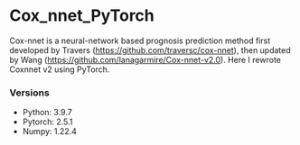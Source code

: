 # Cox_nnet_PyTorch
 Cox-nnet is a neural-network based prognosis prediction method first developed by Travers (https://github.com/traversc/cox-nnet), then updated by Wang (https://github.com/lanagarmire/Cox-nnet-v2.0).
 Here I rewrote Coxnnet v2 using PyTorch.
 

### Versions
 - Python: 3.9.7
 - Pytorch: 2.5.1
 - Numpy: 1.22.4